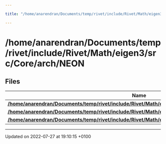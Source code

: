 ```yaml
---

title: "/home/anarendran/Documents/temp/rivet/include/Rivet/Math/eigen3/src/Core/arch/NEON"

---
```


# /home/anarendran/Documents/temp/rivet/include/Rivet/Math/eigen3/src/Core/arch/NEON



## Files

| Name           |
| -------------- |
| **[/home/anarendran/Documents/temp/rivet/include/Rivet/Math/eigen3/src/Core/arch/NEON/Complex.h](http://example.org/files/neon_2complex_8h/#file-complex.h)**  |
| **[/home/anarendran/Documents/temp/rivet/include/Rivet/Math/eigen3/src/Core/arch/NEON/MathFunctions.h](http://example.org/files/arch_2neon_2mathfunctions_8h/#file-mathfunctions.h)**  |
| **[/home/anarendran/Documents/temp/rivet/include/Rivet/Math/eigen3/src/Core/arch/NEON/PacketMath.h](http://example.org/files/neon_2packetmath_8h/#file-packetmath.h)**  |






-------------------------------

Updated on 2022-07-27 at 19:10:15 +0100
